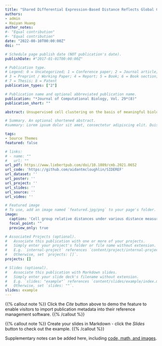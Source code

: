 ```yaml
---
title: "Shared Differential Expression-Based Distance Reflects Global Cell Type Relationships in Single-Cell RNA Sequencing Data"
authors:
- admin
- Haiyan Huang
author_notes:
#- "Equal contribution"
#- "Equal contribution"
date: "2022-08-10T00:00:00Z"
doi: ""

# Schedule page publish date (NOT publication's date).
publishDate: #"2017-01-01T00:00:00Z"

# Publication type.
# Legend: 0 = Uncategorized; 1 = Conference paper; 2 = Journal article;
# 3 = Preprint / Working Paper; 4 = Report; 5 = Book; 6 = Book section;
# 7 = Thesis; 8 = Patent
publication_types: ["2"]

# Publication name and optional abbreviated publication name.
publication: "*Journal of Computational Biology, Vol. 29*(8)"
publication_short: ""

abstract: Unsupervised cell clustering on the basis of meaningful biological variation in single-cell RNA sequencing (scRNA seq) data has received significant attention, as it assists with ontological subpopulation identification among the data. A key step in the clustering process is to compute distances between the cells under a specified distance measure. Although particular distance measures may successfully separate cells into biologically relevant clusters, they may fail to retain global structure of the data, such as relative similarity between the cell clusters. In this article, we modify a biologically motivated distance measure, SIDEseq, for use of aggregate comparisons of cell types in large single-cell assays, and demonstrate that, across simulated and real scRNA seq data, the distance matrix more consistently retains global cell type relationships than commonly used distance measures for scRNA seq clustering. We call the modified distance measure “SIDEREF.” We explore spectral dimension reduction of the SIDEREF distance matrix as a means of noise filtering, similar to principal components analysis applied directly to expression data. We utilize a summary measure of relative cell type distances to better display the cell group relationships. SIDEREF visualizations more consistently reflect global structures in the data than other commonly considered distance measures. We utilize relative cell type distances and the SIDEREF distance measure to uncover compositional differences between annotated leukocyte cell groups in a compendium of Mus musculus scRNA seq assays comprising 12 tissues. SIDEREF and associated analysis is openly available on GitHub.

# Summary. An optional shortened abstract.
#summary: Lorem ipsum dolor sit amet, consectetur adipiscing elit. Duis posuere tellus ac convallis placerat. Proin tincidunt magna sed ex #sollicitudin condimentum.

tags:
- Source Themes
featured: false

# links:
# - name: ""
#   url: ""
url_pdf: https://www.liebertpub.com/doi/10.1089/cmb.2021.0652
url_code: 'https://github.com/aidantmcloughlin/SIDEREF'
url_dataset: ''
url_poster: ''
url_project: ''
url_slides: ''
url_source: ''
url_video: ''

# Featured image
# To use, add an image named `featured.jpg/png` to your page's folder.
image:
  caption: 'Cell group relative distances under various distance measures.'
  focal_point: ""
  preview_only: true

# Associated Projects (optional).
#   Associate this publication with one or more of your projects.
#   Simply enter your project's folder or file name without extension.
#   E.g. `internal-project` references `content/project/internal-project/index.md`.
#   Otherwise, set `projects: []`.
projects: []

# Slides (optional).
#   Associate this publication with Markdown slides.
#   Simply enter your slide deck's filename without extension.
#   E.g. `slides: "example"` references `content/slides/example/index.md`.
#   Otherwise, set `slides: ""`.
slides: example
---
```


{{% callout note %}}
Click the *Cite* button above to demo the feature to enable visitors to import publication metadata into their reference management software.
{{% /callout %}}

{{% callout note %}}
Create your slides in Markdown - click the *Slides* button to check out the example.
{{% /callout %}}

Supplementary notes can be added here, including [code, math, and images](https://wowchemy.com/docs/writing-markdown-latex/).
